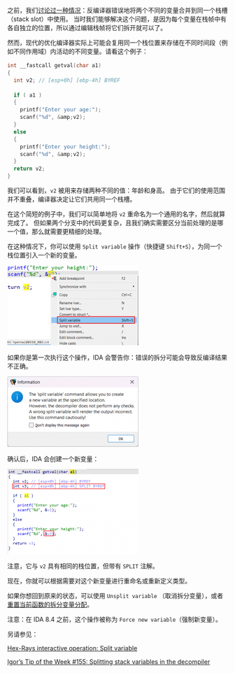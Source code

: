 
之前，我们[讨论过一种情况](https://hex-rays.com/blog/igors-tip-of-the-week-155-splitting-stack-variables-in-the-decompiler/)：反编译器错误地将两个不同的变量合并到同一个栈槽（stack slot）中使用。 当时我们能够解决这个问题，是因为每个变量在栈帧中有各自独立的位置，所以通过编辑栈帧将它们拆开就可以了。

然而，现代的优化编译器实际上可能会复用同一个栈位置来存储在不同时间段（例如不同作用域）内活动的不同变量。请看这个例子：

```c
int __fastcall getval(char a1)
{
  int v2; // [esp+0h] [ebp-4h] BYREF

  if ( a1 )
  {
    printf("Enter your age:");
    scanf("%d", &amp;v2);
  }
  else
  {
    printf("Enter your height:");
    scanf("%d", &amp;v2);
  }
  return v2;
}
```

我们可以看到，`v2` 被用来存储两种不同的值：年龄和身高。 由于它们的使用范围并不重叠，编译器决定让它们共用同一个栈槽。

在这个简短的例子中，我们可以简单地将 `v2` 重命名为一个通用的名字，然后就算完成了。 但如果两个分支中的代码更复杂，且我们确实需要区分当前处理的是哪一个值，那么就需要更精细的处理。

在这种情况下，你可以使用 `Split variable` 操作（快捷键 `Shift+S`），为同一个栈位置引入一个新的变量。

![](assets/2024/02/stkvar1-300x183.png)

如果你是第一次执行这个操作，IDA 会警告你：错误的拆分可能会导致反编译结果不正确。 

![](assets/2024/02/stkvar2-300x161.png)

确认后，IDA 会创建一个新变量：

![](assets/2024/02/stkvar3-300x194.png)

注意，它与 `v2` 具有相同的栈位置，但带有 `SPLIT` 注解。

现在，你就可以根据需要对这个新变量进行重命名或重新定义类型。

如果你想回到原来的状态，可以使用 `Unsplit variable` （取消拆分变量），或者[重置当前函数的拆分变量分配](https://hex-rays.com/blog/igors-tip-of-the-week-102-resetting-decompiler-information/)。

注意：在 IDA 8.4 之前，这个操作被称为 `Force new variable`（强制新变量）。

另请参见：

[Hex-Rays interactive operation: Split variable](https://hex-rays.com/products/decompiler/manual/cmd_split_lvar.shtml)

[Igor’s Tip of the Week #155: Splitting stack variables in the decompiler](https://hex-rays.com/blog/igors-tip-of-the-week-155-splitting-stack-variables-in-the-decompiler/)